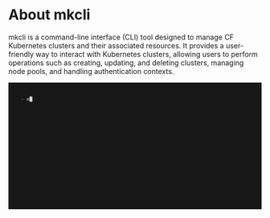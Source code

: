 # About mkcli

mkcli is a command-line interface (CLI) tool designed to manage CF Kubernetes clusters and their associated resources. It provides a user-friendly way to interact with Kubernetes clusters, allowing users to perform operations such as creating, updating, and deleting clusters, managing node pools, and handling authentication contexts.

![Usage example](./docs/demo/help.gif)
